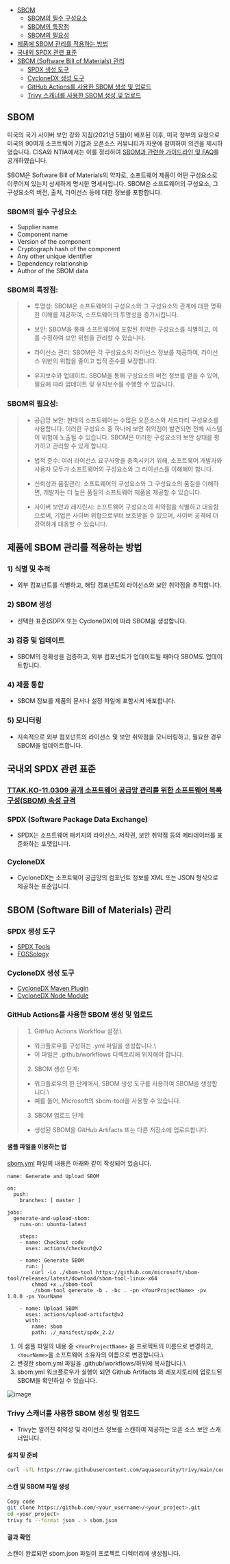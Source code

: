 - [SBOM](#sbom)
  * [SBOM의 필수 구성요소](#sbom%EC%9D%98-%ED%95%84%EC%88%98-%EA%B5%AC%EC%84%B1%EC%9A%94%EC%86%8C)
  * [SBOM의 특장점](#sbom%EC%9D%98-%ED%8A%B9%EC%9E%A5%EC%A0%90)
  * [SBOM의 필요성](#sbom%EC%9D%98-%ED%95%84%EC%9A%94%EC%84%B1)
- [제품에 SBOM 관리를 적용하는 방법](#%EC%A0%9C%ED%92%88%EC%97%90-sbom-%EA%B4%80%EB%A6%AC%EB%A5%BC-%EC%A0%81%EC%9A%A9%ED%95%98%EB%8A%94-%EB%B0%A9%EB%B2%95)
- [국내외 SPDX 관련 표준](#%EA%B5%AD%EB%82%B4%EC%99%B8-spdx-%EA%B4%80%EB%A0%A8-%ED%91%9C%EC%A4%80)
- [SBOM (Software Bill of Materials) 관리](#sbom-software-bill-of-materials-%EA%B4%80%EB%A6%AC)
  * [SPDX 생성 도구](#spdx-%EC%83%9D%EC%84%B1-%EB%8F%84%EA%B5%AC)
  * [CycloneDX 생성 도구](#cyclonedx-%EC%83%9D%EC%84%B1-%EB%8F%84%EA%B5%AC)
  * [GitHub Actions를 사용한 SBOM 생성 및 업로드](#github-actions%EB%A5%BC-%EC%82%AC%EC%9A%A9%ED%95%9C-sbom-%EC%83%9D%EC%84%B1-%EB%B0%8F-%EC%97%85%EB%A1%9C%EB%93%9C)
  * [Trivy 스캐너를 사용한 SBOM 생성 및 업로드](#trivy-%EC%8A%A4%EC%BA%90%EB%84%88%EB%A5%BC-%EC%82%AC%EC%9A%A9%ED%95%9C-sbom-%EC%83%9D%EC%84%B1-%EB%B0%8F-%EC%97%85%EB%A1%9C%EB%93%9C)

   
## SBOM

미국의 국가 사이버 보안 강화 지침(2021년 5월)이 배포된 이후, 미국 정부의 요청으로 미국의 90여개 소프트웨어 기업과 오픈소스 커뮤니티가 자문에 참여하여 의견을 제시하였습니다. CISA와 NTIA에서는 이를 정리하여 [SBOM과 관련한 가이드라인 및 FAQ](https://www.ntia.gov/SBOM)를 공개하였습니다.

SBOM은 Software Bill of Materials의 약자로, 소프트웨어 제품이 어떤 구성요소로 이루어져 있는지 상세하게 명시한 명세서입니다.
SBOM은 소프트웨어의 구성요소, 그 구성요소의 버전, 출처, 라이선스 등에 대한 정보를 포함합니다.


### SBOM의 필수 구성요소

- Supplier name
- Component name
- Version of the component
- Cryptograph hash of the component
- Any other unique identifier
- Dependency relationship
- Author of the SBOM data


### SBOM의 특장점:
> * 투명성: SBOM은 소프트웨어의 구성요소와 그 구성요소의 관계에 대한 명확한 이해를 제공하여, 소프트웨어의 투명성을 증가시킵니다.
>
> * 보안: SBOM을 통해 소프트웨어에 포함된 취약한 구성요소를 식별하고, 이를 수정하여 보안 위험을 관리할 수 있습니다.
>
> * 라이선스 관리: SBOM은 각 구성요소의 라이선스 정보를 제공하여, 라이선스 위반의 위험을 줄이고 법적 준수를 보장합니다.
>
> * 유지보수와 업데이트: SBOM을 통해 구성요소의 버전 정보를 얻을 수 있어, 필요에 따라 업데이트 및 유지보수를 수행할 수 있습니다.


### SBOM의 필요성:
> * 공급망 보안: 현대의 소프트웨어는 수많은 오픈소스와 서드파티 구성요소를 사용합니다. 이러한 구성요소 중 하나에 보안 취약점이 발견되면 전체 시스템이 위험에 노출될 수 있습니다. 
SBOM은 이러한 구성요소의 보안 상태를 평가하고 관리할 수 있게 합니다.
>
> * 법적 준수: 여러 라이선스 요구사항을 충족시키기 위해, 소프트웨어 개발자와 사용자 모두가 소프트웨어의 구성요소와 그 라이선스를 이해해야 합니다.
>
> * 신뢰성과 품질관리: 소프트웨어의 구성요소와 그 구성요소의 품질을 이해하면, 개발자는 더 높은 품질의 소프트웨어 제품을 제공할 수 있습니다.
>
> * 사이버 보안과 레지린시: 소프트웨어 구성요소의 취약점을 식별하고 대응함으로써, 기업은 사이버 위협으로부터 보호받을 수 있으며, 사이버 공격에 더 강력하게 대응할 수 있습니다.


## 제품에 SBOM 관리를 적용하는 방법

### 1) 식별 및 추적

- 외부 컴포넌트를 식별하고, 해당 컴포넌트의 라이선스와 보안 취약점을 추적합니다.

### 2) SBOM 생성

- 선택한 표준(SDPX 또는 CycloneDX)에 따라 SBOM을 생성합니다.

### 3) 검증 및 업데이트

- SBOM의 정확성을 검증하고, 외부 컴포넌트가 업데이트될 때마다 SBOM도 업데이트합니다.

### 4) 제품 통합

- SBOM 정보를 제품의 문서나 설정 파일에 포함시켜 배포합니다.

### 5) 모니터링

- 지속적으로 외부 컴포넌트의 라이선스 및 보안 취약점을 모니터링하고, 필요한 경우 SBOM을 업데이트합니다.


## 국내외 SPDX 관련 표준

### [TTAK.KO-11.0309 공개 소프트웨어 공급망 관리를 위한 소프트웨어 목록 구성(SBOM) 속성 규격](https://committee.tta.or.kr/data/standard_view.jsp?secondDepthCode=PG602&firstDepthCode=TC6&pk_num=TTAK.KO-11.0309&commit_code=PG602)

### SPDX (Software Package Data Exchange)

- SPDX는 소프트웨어 패키지의 라이선스, 저작권, 보안 취약점 등의 메타데이터를 표준화하는 포맷입니다.

### CycloneDX

- CycloneDX는 소프트웨어 공급망의 컴포넌트 정보를 XML 또는 JSON 형식으로 제공하는 표준입니다.


## SBOM (Software Bill of Materials) 관리

### SPDX 생성 도구

- [SPDX Tools](https://github.com/spdx/tools-java)
- [FOSSology](https://github.com/spdx/tools-python)

### CycloneDX 생성 도구

- [CycloneDX Maven Plugin](https://github.com/CycloneDX/cyclonedx-web-tool)
- [CycloneDX Node Module](https://cyclonedx.org/tool-center/)

### GitHub Actions를 사용한 SBOM 생성 및 업로드
> 1. GitHub Actions Workflow 설정:\
> - 워크플로우를 구성하는 .yml 파일을 생성합니다.\
> - 이 파일은 .github/workflows 디렉토리에 위치해야 합니다.
> 
> 2. SBOM 생성 단계:
> - 워크플로우의 한 단계에서, SBOM 생성 도구를 사용하여 SBOM을 생성합니다.\
> - 예를 들어, Microsoft의 sbom-tool을 사용할 수 있습니다.
> 3. SBOM 업로드 단계:
> - 생성된 SBOM을 GitHub Artifacts 또는 다른 저장소에 업로드합니다.

#### 샘플 파일을 이용하는 법
[sbom.yml](./sbom.yml) 파일의 내용은 아래와 같이 작성되어 있습니다.

```
name: Generate and Upload SBOM

on:
  push:
    branches: [ master ]

jobs:
  generate-and-upload-sbom:
    runs-on: ubuntu-latest

    steps:
    - name: Checkout code
      uses: actions/checkout@v2
    
    - name: Generate SBOM
      run: |
        curl -Lo ./sbom-tool https://github.com/microsoft/sbom-tool/releases/latest/download/sbom-tool-linux-x64
        chmod +x ./sbom-tool
        ./sbom-tool generate -b . -bc . -pn <YourProjectName> -pv 1.0.0 -ps YourName

    - name: Upload SBOM
      uses: actions/upload-artifact@v2
      with:
        name: sbom
        path: ./_manifest/spdx_2.2/
```

1) 이 샘플 파일의 내용 중 `<YourProjectName>` 을 프로젝트의 이름으로 변경하고,\
`<YourName>`을 소프트웨어 소유자의 이름으로 변경합니다.\
2) 변경한 sbom.yml 파일을 .github/workflows/하위에 복사합니다.\
3) sbom.yml 워크플로우가 실행이 되면 Github Artifacts 와 레포지토리에 업로드된 SBOM을 확인하실 수 있습니다.

![image](https://github.com/gon1942/how2github/assets/31919227/c7cba1fc-51b5-4d40-8d5f-40155d32a23c)


### Trivy 스캐너를 사용한 SBOM 생성 및 업로드

- Trivy는 알려진 취약성 및 라이선스 정보를 스캔하여 제공하는 오픈 소스 보안 스캐너입니다.

#### 설치 및 준비

```bash
curl -sfL https://raw.githubusercontent.com/aquasecurity/trivy/main/contrib/install.sh | sh -s -- -b /usr/local/bin
```

#### 스캔 및 SBOM 파일 생성
```bash
Copy code
git clone https://github.com/<your_username>/<your_project>.git
cd <your_project>
trivy fs --format json . > sbom.json
```

#### 결과 확인
스캔이 완료되면 sbom.json 파일이 프로젝트 디렉터리에 생성됩니다.



